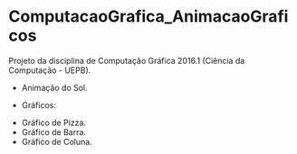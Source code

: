 # ComputacaoGrafica_AnimacaoGraficos
Projeto da disciplina de Computação Gráfica 2016.1 (Ciência da Computação - UEPB).

* Animação do Sol.

* Gráficos:
 - Gráfico de Pizza.
 - Gráfico de Barra.
 - Gráfico de Coluna.
